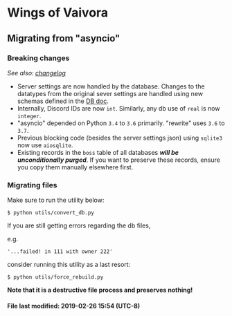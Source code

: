 # Wings of Vaivora

## Migrating from "asyncio"

### Breaking changes
*See also: [changelog](../CHANGELOG.md)*

- Server settings are now handled by the database.
Changes to the datatypes from the original sever settings
are handled using new schemas defined in the [DB doc](./DB.md).
- Internally, Discord IDs are now `int`.
Similarly, any db use of `real` is now `integer`.
- "asyncio" depended on Python `3.4` to `3.6` primarily.
"rewrite" uses `3.6` to `3.7`.
- Previous blocking code (besides the server settings json)
using `sqlite3` now use `aiosqlite`.
- Existing records in the `boss` table of all databases
***will be unconditionally purged***.
If you want to preserve these records,
ensure you copy them manually elsewhere first.

### Migrating files
Make sure to run the utility below:

```
$ python utils/convert_db.py
```

If you are still getting errors regarding the db files,

e.g.
```
'...failed! in 111 with owner 222'
```

consider running this utility as a last resort:

```
$ python utils/force_rebuild.py
```
**Note that it is a destructive file process and preserves nothing!**

#### File last modified: 2019-02-26 15:54 (UTC-8)